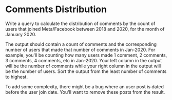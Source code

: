 # Comments Distribution
Write a query to calculate the distribution of comments by the count of users that joined Meta/Facebook between 2018 and 2020, for the month of January 2020. 

The output should contain a count of comments and the corresponding number of users that made that number of comments in Jan-2020. For example, you'll be counting how many users made 1 comment, 2 comments, 3 comments, 4 comments, etc in Jan-2020. Your left column in the output will be the number of comments while your right column in the output will be the number of users. Sort the output from the least number of comments to highest.

To add some complexity, there might be a bug where an user post is dated before the user join date. You'll want to remove these posts from the result.